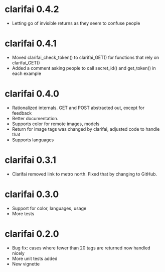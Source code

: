 # clarifai 0.4.2

* Letting go of invisible returns as they seem to confuse people

# clarifai 0.4.1

* Moved clarifai_check_token() to clarifai_GET() for functions that rely on clarifai_GET()
* Added a comment asking people to call secret_id() and get_token() in each example

# clarifai 0.4.0

* Rationalized internals. GET and POST abstracted out, except for feedback
* Better documentation.
* Supports color for remote images, models
* Return for image tags was changed by clarifai, adjusted code to handle that
* Supports languages

# clarifai 0.3.1

* Clarifai removed link to metro north. Fixed that by changing to GitHub.

# clarifai 0.3.0

* Support for color, languages, usage 
* More tests

# clarifai 0.2.0

* Bug fix: cases where fewer than 20 tags are returned now handled nicely  
* More unit tests added  
* New vignette  
  